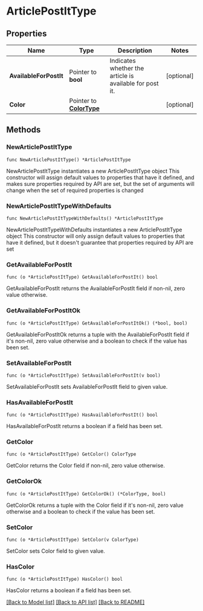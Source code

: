 # ArticlePostItType

## Properties

Name | Type | Description | Notes
------------ | ------------- | ------------- | -------------
**AvailableForPostIt** | Pointer to **bool** | Indicates whether the article is available for post it. | [optional] 
**Color** | Pointer to [**ColorType**](ColorType.md) |  | [optional] 

## Methods

### NewArticlePostItType

`func NewArticlePostItType() *ArticlePostItType`

NewArticlePostItType instantiates a new ArticlePostItType object
This constructor will assign default values to properties that have it defined,
and makes sure properties required by API are set, but the set of arguments
will change when the set of required properties is changed

### NewArticlePostItTypeWithDefaults

`func NewArticlePostItTypeWithDefaults() *ArticlePostItType`

NewArticlePostItTypeWithDefaults instantiates a new ArticlePostItType object
This constructor will only assign default values to properties that have it defined,
but it doesn't guarantee that properties required by API are set

### GetAvailableForPostIt

`func (o *ArticlePostItType) GetAvailableForPostIt() bool`

GetAvailableForPostIt returns the AvailableForPostIt field if non-nil, zero value otherwise.

### GetAvailableForPostItOk

`func (o *ArticlePostItType) GetAvailableForPostItOk() (*bool, bool)`

GetAvailableForPostItOk returns a tuple with the AvailableForPostIt field if it's non-nil, zero value otherwise
and a boolean to check if the value has been set.

### SetAvailableForPostIt

`func (o *ArticlePostItType) SetAvailableForPostIt(v bool)`

SetAvailableForPostIt sets AvailableForPostIt field to given value.

### HasAvailableForPostIt

`func (o *ArticlePostItType) HasAvailableForPostIt() bool`

HasAvailableForPostIt returns a boolean if a field has been set.

### GetColor

`func (o *ArticlePostItType) GetColor() ColorType`

GetColor returns the Color field if non-nil, zero value otherwise.

### GetColorOk

`func (o *ArticlePostItType) GetColorOk() (*ColorType, bool)`

GetColorOk returns a tuple with the Color field if it's non-nil, zero value otherwise
and a boolean to check if the value has been set.

### SetColor

`func (o *ArticlePostItType) SetColor(v ColorType)`

SetColor sets Color field to given value.

### HasColor

`func (o *ArticlePostItType) HasColor() bool`

HasColor returns a boolean if a field has been set.


[[Back to Model list]](../README.md#documentation-for-models) [[Back to API list]](../README.md#documentation-for-api-endpoints) [[Back to README]](../README.md)


